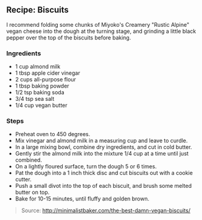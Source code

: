 ## Recipe: Biscuits
I recommend folding some chunks of Miyoko's Creamery "Rustic Alpine" vegan cheese into the dough at the turning stage, and grinding a little black pepper over the top of the biscuits before baking.  


### Ingredients
 - 1 cup almond milk
 - 1 tbsp apple cider vinegar
 - 2 cups all-purpose flour
 - 1 tbsp baking powder
 - 1/2 tsp baking soda
 - 3/4 tsp sea salt
 - 1/4 cup vegan butter

### Steps
 - Preheat oven to 450 degrees.
 - Mix vinegar and almond milk in a measuring cup and leave to curdle.
 - In a large mixing bowl, combine dry ingredients, and cut in cold butter.
 - Gently stir the almond milk into the mixture 1/4 cup at a time until just combined.
 - On a lightly floured surface, turn the dough 5 or 6 times.
 - Pat the dough into a 1 inch thick disc and cut biscuits out with a cookie cutter.
 - Push a small divot into the top of each biscuit, and brush some melted butter on top.
 - Bake for 10-15 minutes, until fluffy and golden brown.

> Source: http://minimalistbaker.com/the-best-damn-vegan-biscuits/